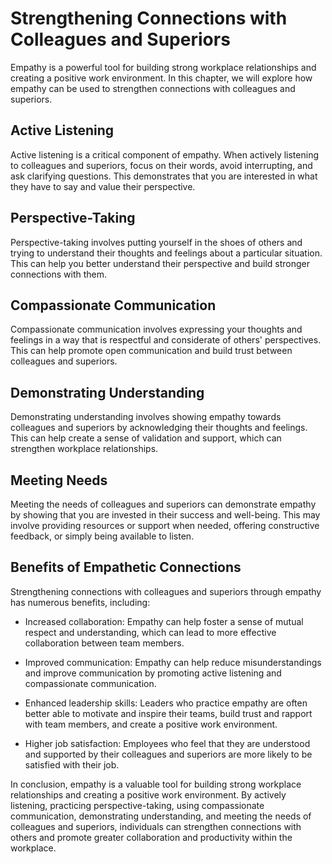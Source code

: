 Strengthening Connections with Colleagues and Superiors
==========================================================================================================

Empathy is a powerful tool for building strong workplace relationships and creating a positive work environment. In this chapter, we will explore how empathy can be used to strengthen connections with colleagues and superiors.

Active Listening
----------------

Active listening is a critical component of empathy. When actively listening to colleagues and superiors, focus on their words, avoid interrupting, and ask clarifying questions. This demonstrates that you are interested in what they have to say and value their perspective.

Perspective-Taking
------------------

Perspective-taking involves putting yourself in the shoes of others and trying to understand their thoughts and feelings about a particular situation. This can help you better understand their perspective and build stronger connections with them.

Compassionate Communication
---------------------------

Compassionate communication involves expressing your thoughts and feelings in a way that is respectful and considerate of others' perspectives. This can help promote open communication and build trust between colleagues and superiors.

Demonstrating Understanding
---------------------------

Demonstrating understanding involves showing empathy towards colleagues and superiors by acknowledging their thoughts and feelings. This can help create a sense of validation and support, which can strengthen workplace relationships.

Meeting Needs
-------------

Meeting the needs of colleagues and superiors can demonstrate empathy by showing that you are invested in their success and well-being. This may involve providing resources or support when needed, offering constructive feedback, or simply being available to listen.

Benefits of Empathetic Connections
----------------------------------

Strengthening connections with colleagues and superiors through empathy has numerous benefits, including:

* Increased collaboration: Empathy can help foster a sense of mutual respect and understanding, which can lead to more effective collaboration between team members.

* Improved communication: Empathy can help reduce misunderstandings and improve communication by promoting active listening and compassionate communication.

* Enhanced leadership skills: Leaders who practice empathy are often better able to motivate and inspire their teams, build trust and rapport with team members, and create a positive work environment.

* Higher job satisfaction: Employees who feel that they are understood and supported by their colleagues and superiors are more likely to be satisfied with their job.

In conclusion, empathy is a valuable tool for building strong workplace relationships and creating a positive work environment. By actively listening, practicing perspective-taking, using compassionate communication, demonstrating understanding, and meeting the needs of colleagues and superiors, individuals can strengthen connections with others and promote greater collaboration and productivity within the workplace.
